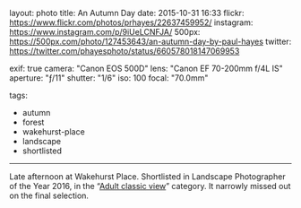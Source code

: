 layout: photo
title: An Autumn Day
date: 2015-10-31 16:33
flickr: https://www.flickr.com/photos/prhayes/22637459952/
instagram: https://www.instagram.com/p/9iUeLCNFJA/
500px: https://500px.com/photo/127453643/an-autumn-day-by-paul-hayes
twitter: https://twitter.com/phayesphoto/status/660578018147069953

exif: true
camera: "Canon EOS 500D"
lens: "Canon EF 70-200mm f/4L IS"
aperture: "ƒ/11"
shutter: "1/6"
iso: 100
focal: "70.0mm"

tags:
  - autumn
  - forest
  - wakehurst-place
  - landscape
  - shortlisted
---

Late afternoon at Wakehurst Place. Shortlisted in Landscape Photographer of the Year 2016, in the “[Adult classic view](https://www.take-a-view.co.uk/2016-award-winners/)”&nbsp;category. It narrowly missed out on the final selection.
